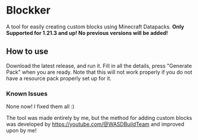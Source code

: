# Blockker

A tool for easily creating custom blocks using Minecraft Datapacks.
**Only Supported for 1.21.3 and up! No previous versions will be added!**

## How to use
Download the latest release, and run it.
Fill in all the details, press "Generate Pack" when you are ready.
Note that this will not work properly if you do not have a resource pack properly set up for it.

### Known Issues
None now! I fixed them all :)

The tool was made entirely by me, but the method for adding custom blocks was developed by https://youtube.com/@WASDBuildTeam and improved upon by me!
